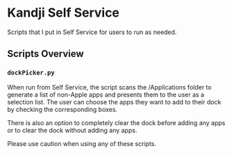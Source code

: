 # Kandji Self Service

Scripts that I put in Self Service for users to run as needed.

## Scripts Overview

### `dockPicker.py`
When run from Self Service, the script scans the /Applications folder to generate a list of non-Apple apps and presents them to the user as a selection list. The user can choose the apps they want to add to their dock by checking the corresponding boxes.

There is also an option to completely clear the dock before adding any apps or to clear the dock without adding any apps.

Please use caution when using any of these scripts.
